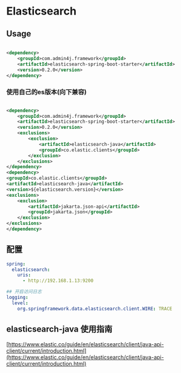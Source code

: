 # Elasticsearch

## Usage

```xml

<dependency>
    <groupId>com.admin4j.framework</groupId>
    <artifactId>elasticsearch-spring-boot-starter</artifactId>
    <version>0.2.0</version>
</dependency>
```

### 使用自己的es版本(向下兼容)

```xml

<dependency>
    <groupId>com.admin4j.framework</groupId>
    <artifactId>elasticsearch-spring-boot-starter</artifactId>
    <version>0.2.0</version>
    <exclusions>
        <exclusion>
            <artifactId>elasticsearch-java</artifactId>
            <groupId>co.elastic.clients</groupId>
        </exclusion>
    </exclusions>
</dependency>
<dependency>
<groupId>co.elastic.clients</groupId>
<artifactId>elasticsearch-java</artifactId>
<version>${elasticsearch.version}</version>
<exclusions>
    <exclusion>
        <artifactId>jakarta.json-api</artifactId>
        <groupId>jakarta.json</groupId>
    </exclusion>
</exclusions>
</dependency>
```

## 配置

```yaml
spring:
  elasticsearch:
    uris:
      - http://192.168.1.13:9200

## 开启访问日志
logging:
  level:
    org.springframework.data.elasticsearch.client.WIRE: TRACE
```

## elasticsearch-java 使用指南

[https://www.elastic.co/guide/en/elasticsearch/client/java-api-client/current/introduction.html](https://www.elastic.co/guide/en/elasticsearch/client/java-api-client/current/introduction.html)